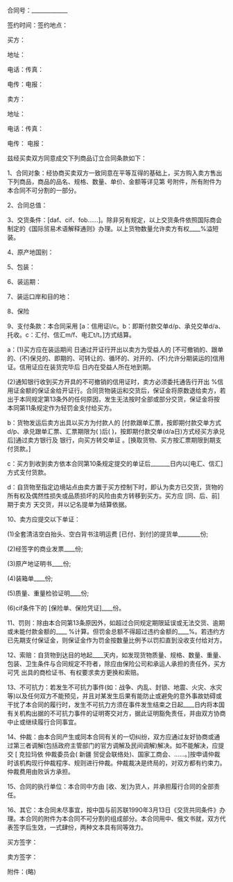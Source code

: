 
 


合同号：_____________


签约时间：签约地点：


买方：


地址：


电话：传真：


电传：电报：


卖方：


地址：


电话：传真：


电传： 电报：


兹经买卖双方同意成交下列商品订立合同条款如下：


1、合同对象：经协商买卖双方一致同意在平等互得的基础上，买方购入卖方售出下列商品，商品的品名、规格、数量、单价、金额等详见第 号附件，所有附件为本合同不可分割的一部分。


2、合同总值：


3、交货条件：[daf、cif、fob……]。除非另有规定，以上交货条件依照国际商会制定的《国际贸易术语解释通则》办理。以上货物数量允许卖方有权____%溢短装。


4、原产地国别：


5、包装：


6、装运期：


7、装运口岸和目的地：


8、保险


9、支付条款：本合同采用 [a：信用证l/c。b：即斯付款交单d/p、承兑交单d/a、托收。c：汇付、信汇m/f、电汇t/t。]方式结算。


a：(1)买方应在装运期间 日通过开证行开出以卖方为受益人的 [不可撤销的、跟单的、(不)保兑的、即期的、可转让的、循环的、对开的、(不)允许分期装运的]信用证。信用证应在装货完毕后 日内在受益人所在地到期。


(2)通知银行收到买方开具的不可撤销的信用证时，卖方必须委托通告行开出 %信用证金额的保证金给开证行。合同货物装运和交货后，保证金将原数退给卖方，若出于本同规定第13条外的任何原因，发生无法按时全部或部分交货，保证金将按本同第11条规定作为轻罚金支付给买方。


b：货物发运后卖方出具以买方为付款人的 [付款跟单汇票，按即期付款交单方式d/p、承兑跟单汇票、汇票期限为( )后( )，按即期付款交单(d/a日)方式经买方承兑后]通过卖方银行及 银行，向买方转交单证 。[换取货物、买方按汇票期限到期支付货款。]


c：买方到收到卖方依本合同第10条规定提交的单证后_______日内以[电汇、信汇]方式支付货款。


d：自货物至指定边境站点由卖方置于买方控制下时，即认为卖方已交货，货物的所有权及偶然性损失或品质损坏的风险由卖方转移到买方。买方应 [同、后、前]期于卖方 天交货，并以记名提单为结算依据。


10、卖方应提交以下单证：


(1)全套清洁空白抬头、空白背书注明运费 [已付、到付]的提货单________份;


(2)经签字的商业发票____份;


(3)原产地证明书____份;


(4)装箱单____份;


(5)质量、重量检验证明____份;


(6)cif条件下的 [保险单、保险凭证]____份。


11、罚则：除由本合同第13条原因外，如超过合同规定期限延误或无法交货、逾期或未能付款金额的____ %计算。但罚金总额不得超过违约金额的____%。若违约方已先期支付保证金，则保证金作为罚金按数量比例予以罚扣直到没收支付给对方。


12、索赔：自货物到达目的地起____天内，如发现货物质量、规格、数量、重量、包装、卫生条件与合同规定不符者，除应由保险公司和承运人承担的责任外，买方可凭 出具的商检证书、有权要求卖方更换和索赔。


13、不可抗力：若发生不可抗力事件(如：战争、内乱、封锁、地震、火灾、水灾等)以及任何双方不能预见，并且对某发生后果有能防止或避免的意外事故妨碍或干扰了本合同的履行时，发生不可抗力方须在事件发生结束之日起____日内将本国有关机构出据的不可抗力事件的证明寄交对方，据此证明豁免责任，并由双方协商中止或继续履行合同事宜。


14、仲裁：由本合同产生或同本合同有关的一切纠纷，双方应通过友好协商或通过第三者调解(包括政府主管部门的官方调解及民间调解)解决。如不能解决，应提交 [
克拉玛依
仲裁委员会(
新疆
贸促会联络处)、国家工商会、……。]按申请仲裁时该机构现行仲裁程序、规则进行仲裁。仲裁裁决是终局的，对双方都有约束力。仲裁费用由败诉方承担。


15、合同的执行单位：本合同中方由 [收、发]为货人，并承担履行合同的全部责任。


16、其它：本合同未尽事宜，按中国与前苏联1990年3月13日《交货共同条件》办理。本合同的附件为本合同不可分割的组成部分。本合同用中、俄文书就，双方代表签字后生效，一式肆份，两种文本具有同等效力。


买方签字： 



卖方签字：


附件：(略)
 


 

 
 
 
 
 
  


  
 

  


  


  
 
 
 
 

